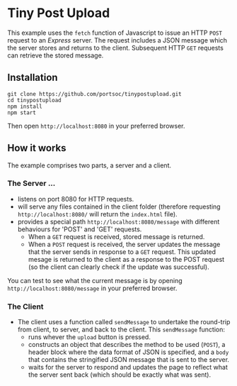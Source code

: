 # Tiny Post Upload

This example uses the `fetch` function of Javascript to issue an HTTP `POST` request to an _Express_ server.  The request includes a JSON message which the  server stores and returns to the client.  Subsequent HTTP `GET` requests can retrieve the stored message.

## Installation

```shell
git clone https://github.com/portsoc/tinypostupload.git
cd tinypostupload
npm install
npm start
```

Then open `http://localhost:8080` in your preferred browser.

## How it works

The example comprises two parts, a server and a client.

### The Server ...

* listens on port 8080 for HTTP requests.
* will serve any files contained in the client folder (therefore requesting `http://localhost:8080/` will return the `index.html` file).
* provides a special path `http://localhost:8080/message` with different behaviours for 'POST' and 'GET' requests.
  * When a `GET` request is received, stored message is returned.
  * When a `POST` request is received, the server updates the message that the server sends in response to a `GET` request.  This updated mesage is returned to the client as a response to the POST request (so the client can clearly check if the update was successful).

You can test to see what the current message is by opening `http://localhost:8080/message` in your preferred browser.

### The Client

* The client uses a function called `sendMessage` to undertake the round-trip from client, to server, and back to the client.  This `sendMessage` function:
  * runs whever the `upload` button is pressed.
  * constructs an object that describes the method to be used (`POST`), a header block where the data format of JSON is specified, and a `body` that contains the stringified JSON message that is sent to the server.
  * waits for the server to respond and updates the page to reflect what the server sent back (which should be exactly what was sent).

